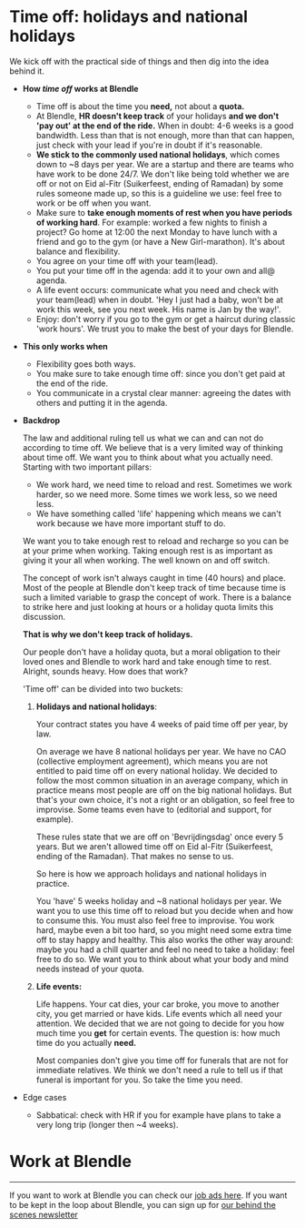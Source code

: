 # Time off: holidays and national holidays

We kick off with the practical side of things and then dig into the idea behind it.

- **How *time off* works at Blendle**
    - Time off is about the time you **need,** not about a **quota.**
    - At Blendle, **HR doesn't keep track** of your holidays **and we don't 'pay out' at the end of the ride.** When in doubt: 4-6 weeks is a good bandwidth. Less than that is not enough, more than that can happen, just check with your lead if you're in doubt if it's reasonable.
    - **We stick to the commonly used national holidays**, which comes down to ~8 days per year. We are a startup and there are teams who have work to be done 24/7. We don't like being told whether we are off or not on Eid al-Fitr (Suikerfeest, ending of Ramadan) by some rules someone made up, so this is a guideline we use: feel free to work or be off when you want.
    - Make sure to **take enough moments of rest when you have periods of working hard**. For example: worked a few nights to finish a project? Go home at 12:00 the next Monday to have lunch with a friend and go to the gym (or have a New Girl-marathon). It's about balance and flexibility.
    - You agree on your time off with your team(lead).
    - You put your time off in the agenda: add it to your own and all@ agenda.
    - A life event occurs: communicate what you need and check with your team(lead) when in doubt. 'Hey I just had a baby, won't be at work this week, see you next week. His name is Jan by the way!'.
    - Enjoy: don't worry if you go to the gym or get a haircut during classic 'work hours'. We trust you to make the best of your days for Blendle.
- **This only works when**
    - Flexibility goes both ways.
    - You make sure to take enough time off: since you don't get paid at the end of the ride.
    - You communicate in a crystal clear manner: agreeing the dates with others and putting it in the agenda.
- **Backdrop**
    
    The law and additional ruling tell us what we can and can not do according to time off. We believe that is a very limited way of thinking about time off. We want you to think about what you actually need. Starting with two important pillars:
    
    - We work hard, we need time to reload and rest. Sometimes we work harder, so we need more. Some times we work less, so we need less.
    - We have something called 'life' happening which means we can't work because we have more important stuff to do.
    
    We want you to take enough rest to reload and recharge so you can be at your prime when working. Taking enough rest is as important as giving it your all when working. The well known on and off switch.
    
    The concept of work isn't always caught in time (40 hours) and place. Most of the people at Blendle don't keep track of time because time is such a limited variable to grasp the concept of work. There is a balance to strike here and just looking at hours or a holiday quota limits this discussion. 
    
    **That is why we don't keep track of holidays.**
    
    Our people don't have a holiday quota, but a moral obligation to their loved ones and Blendle to work hard and take enough time to rest. Alright, sounds heavy. How does that work?
    
    'Time off' can be divided into two buckets:
    
    1. **Holidays and national holidays**:
        
        Your contract states you have 4 weeks of paid time off per year, by law.
        
        On average we have 8 national holidays per year. We have no CAO (collective employment agreement), which means you are not entitled to paid time off on every national holiday. We decided to follow the most common situation in an average company, which in practice means most people are off on the big national holidays. But that's your own choice, it's not a right or an obligation, so feel free to improvise. Some teams even have to (editorial and support, for example).
        
        These rules state that we are off on 'Bevrijdingsdag' once every 5 years. But we aren't allowed time off on Eid al-Fitr (Suikerfeest, ending of the Ramadan). That makes no sense to us. 
        
        So here is how we approach holidays and national holidays in practice.
        
        You 'have' 5 weeks holiday and ~8 national holidays per year. We want you to use this time off to reload but you decide when and how to consume this. You must also feel free to improvise. You work hard, maybe even a bit too hard, so you might need some extra time off to stay happy and healthy. This also works the other way around: maybe you had a chill quarter and feel no need to take a holiday: feel free to do so. We want you to think about what your body and mind needs instead of your quota.
        
    2. **Life events:** 
        
        Life happens. Your cat dies, your car broke, you move to another city, you get married or have kids. Life events which all need your attention. We decided that we are not going to decide for you how much time you **get** for certain events. The question is: how much time do you actually **need.** 
        
        Most companies don't give you time off for funerals that are not for immediate relatives. We think we don't need a rule to tell us if that funeral is important for you. So take the time you need.
        
    
- Edge cases
    - Sabbatical: check with HR if you for example have plans to take a very long trip (longer then ~4 weeks).

# Work at Blendle

---

If you want to work at Blendle you can check our [job ads here](https://blendle.homerun.co/). If you want to be kept in the loop about Blendle, you can sign up for [our behind the scenes newsletter](https://blendle.homerun.co/yes-keep-me-posted/tr/apply?token=8092d4128c306003d97dd3821bad06f2)